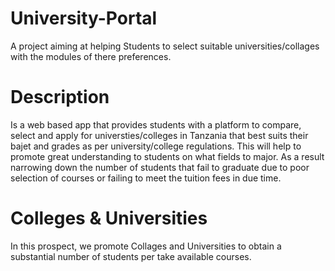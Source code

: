 # University-Portal
A project aiming at helping Students to select suitable universities/collages with the modules of there preferences.

# Description
Is a web based app that provides students with a platform to compare, select and apply for universties/colleges in Tanzania that best suits their bajet and grades as per university/college regulations.
This will help to promote great understanding to students on what fields to major. As a result narrowing down the number of students that fail to graduate due to poor selection of courses or failing to meet the tuition fees in due time.

# Colleges & Universities
In this prospect, we promote Collages and Universities to obtain a substantial number of students per take available courses.
